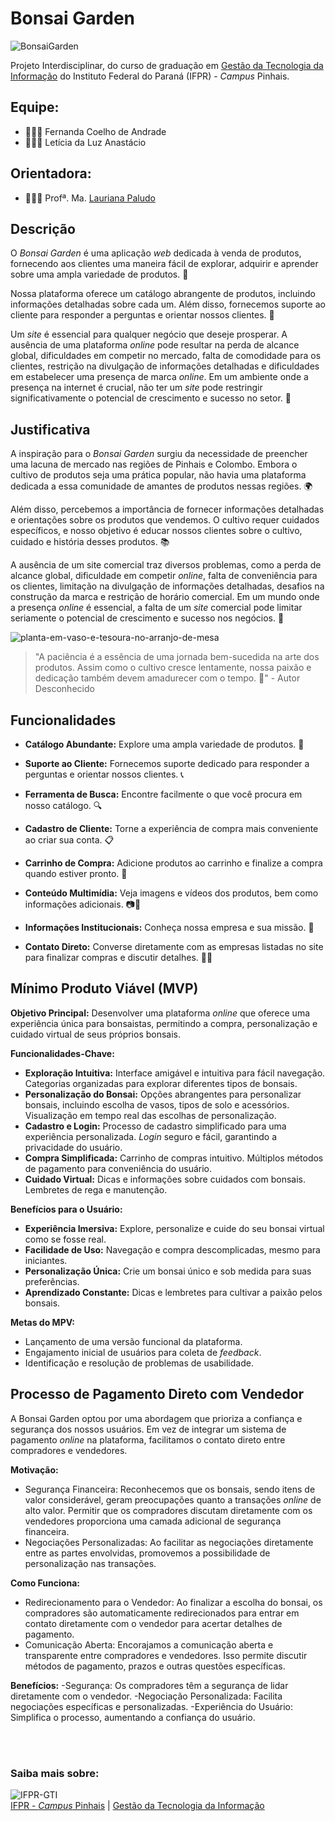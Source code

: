 # Bonsai Garden

![BonsaiGarden](https://github.com/fernandacoelhodeandrade/Projeto-BonsaiGarden/assets/128326129/c686bf7e-0314-494a-b5e9-e60f89848a28)

Projeto Interdisciplinar, do curso de graduação em [Gestão da Tecnologia da Informação](https://github.com/gti-ifpr) do Instituto Federal do Paraná (IFPR) - *Campus* Pinhais.

## Equipe:
* 👩🏼‍💻 Fernanda Coelho de Andrade
* 👩🏻‍💻 Letícia da Luz Anastácio 

## Orientadora:
* 👩🏼‍🏫 Profª. Ma. [Lauriana Paludo](https://github.com/lauriana)

## Descrição

O *Bonsai Garden* é uma aplicação *web* dedicada à venda de produtos, fornecendo aos clientes uma maneira fácil de explorar, adquirir e aprender sobre uma ampla variedade de produtos. 🌱

Nossa plataforma oferece um catálogo abrangente de produtos, incluindo informações detalhadas sobre cada um. Além disso, fornecemos suporte ao cliente para responder a perguntas e orientar nossos clientes. 🛒

Um *site* é essencial para qualquer negócio que deseje prosperar. A ausência de uma plataforma *online* pode resultar na perda de alcance global, dificuldades em competir no mercado, falta de comodidade para os clientes, restrição na divulgação de informações detalhadas e dificuldades em estabelecer uma presença de marca *online*. Em um ambiente onde a presença na internet é crucial, não ter um *site* pode restringir significativamente o potencial de crescimento e sucesso no setor. 💼

## Justificativa

A inspiração para o *Bonsai Garden* surgiu da necessidade de preencher uma lacuna de mercado nas regiões de Pinhais e Colombo. Embora o cultivo de produtos seja uma prática popular, não havia uma plataforma dedicada a essa comunidade de amantes de produtos nessas regiões. 🌍

Além disso, percebemos a importância de fornecer informações detalhadas e orientações sobre os produtos que vendemos. O cultivo requer cuidados específicos, e nosso objetivo é educar nossos clientes sobre o cultivo, cuidado e história desses produtos. 📚

A ausência de um site comercial traz diversos problemas, como a perda de alcance global, dificuldade em competir *online*, falta de conveniência para os clientes, limitação na divulgação de informações detalhadas, desafios na construção da marca e restrição de horário comercial. Em um mundo onde a presença *online* é essencial, a falta de um *site* comercial pode limitar seriamente o potencial de crescimento e sucesso nos negócios. 🚀

![planta-em-vaso-e-tesoura-no-arranjo-de-mesa](https://github.com/fernandacoelhodeandrade/Projeto-BonsaiGarden/assets/128326129/741dcab9-1251-4d3e-8aba-18fc6b9d30a5)

> "A paciência é a essência de uma jornada bem-sucedida na arte dos produtos. Assim como o cultivo cresce lentamente, nossa paixão e dedicação também devem amadurecer com o tempo. 🌟" - Autor Desconhecido


## Funcionalidades

- **Catálogo Abundante:** Explore uma ampla variedade de produtos. 🌿

- **Suporte ao Cliente:** Fornecemos suporte dedicado para responder a perguntas e orientar nossos clientes. 📞

- **Ferramenta de Busca:** Encontre facilmente o que você procura em nosso catálogo. 🔍

- **Cadastro de Cliente:** Torne a experiência de compra mais conveniente ao criar sua conta. 📋

- **Carrinho de Compra:** Adicione produtos ao carrinho e finalize a compra quando estiver pronto. 🛒

- **Conteúdo Multimídia:** Veja imagens e vídeos dos produtos, bem como informações adicionais. 📷🎥

- **Informações Institucionais:** Conheça nossa empresa e sua missão. 🏢

- **Contato Direto:** Converse diretamente com as empresas listadas no site para finalizar compras e discutir detalhes. 📧💬

## Mínimo Produto Viável (MVP)

**Objetivo Principal:**
Desenvolver uma plataforma *online* que oferece uma experiência única para bonsaistas, permitindo a compra, personalização e cuidado virtual de seus próprios bonsais.

**Funcionalidades-Chave:**

- **Exploração Intuitiva:**
Interface amigável e intuitiva para fácil navegação.
Categorias organizadas para explorar diferentes tipos de bonsais.
- **Personalização do Bonsai:**
Opções abrangentes para personalizar bonsais, incluindo escolha de vasos, tipos de solo e acessórios.
Visualização em tempo real das escolhas de personalização.
- **Cadastro e Login:**
Processo de cadastro simplificado para uma experiência personalizada.
*Login* seguro e fácil, garantindo a privacidade do usuário.
- **Compra Simplificada:**
Carrinho de compras intuitivo.
Múltiplos métodos de pagamento para conveniência do usuário.
- **Cuidado Virtual:**
Dicas e informações sobre cuidados com bonsais.
Lembretes de rega e manutenção.

**Benefícios para o Usuário:**

- **Experiência Imersiva:** Explore, personalize e cuide do seu bonsai virtual como se fosse real.
- **Facilidade de Uso:** Navegação e compra descomplicadas, mesmo para iniciantes.
- **Personalização Única:** Crie um bonsai único e sob medida para suas preferências.
- **Aprendizado Constante:** Dicas e lembretes para cultivar a paixão pelos bonsais.

**Metas do MPV:**

- Lançamento de uma versão funcional da plataforma.
- Engajamento inicial de usuários para coleta de *feedback*.
- Identificação e resolução de problemas de usabilidade.

## Processo de Pagamento Direto com Vendedor

A Bonsai Garden optou por uma abordagem que prioriza a confiança e segurança dos nossos usuários. Em vez de integrar um sistema de pagamento *online* na plataforma, facilitamos o contato direto entre compradores e vendedores.

**Motivação:**
- Segurança Financeira: Reconhecemos que os bonsais, sendo itens de valor considerável, geram preocupações quanto a transações *online* de alto valor. Permitir que os compradores discutam diretamente com os vendedores proporciona uma camada adicional de segurança financeira.
- Negociações Personalizadas: Ao facilitar as negociações diretamente entre as partes envolvidas, promovemos a possibilidade de personalização nas transações.

**Como Funciona:**
- Redirecionamento para o Vendedor: Ao finalizar a escolha do bonsai, os compradores são automaticamente redirecionados para entrar em contato diretamente com o vendedor para acertar detalhes de pagamento.
- Comunicação Aberta: Encorajamos a comunicação aberta e transparente entre compradores e vendedores. Isso permite discutir métodos de pagamento, prazos e outras questões específicas.

**Benefícios:**
-Segurança: Os compradores têm a segurança de lidar diretamente com o vendedor.
-Negociação Personalizada: Facilita negociações específicas e personalizadas.
-Experiência do Usuário: Simplifica o processo, aumentando a confiança do usuário.

<br><br>

### Saiba mais sobre:

![IFPR-GTI](https://github.com/fernandacoelhodeandrade/Projeto-BonsaiGarden/assets/128326129/9f7c60f2-ee0d-43f2-8e56-8e61181496e5)
<br>
[IFPR - *Campus* Pinhais](https://ifpr.edu.br/pinhais/) | [Gestão da Tecnologia da Informação](https://ifpr.edu.br/pinhais/ifpr-pinhais/nossos-cursos/cursos-superiores/gti/)

